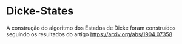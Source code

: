 # Dicke-States
A construção do algoritmo dos Estados de Dicke foram construídos seguindo os resultados do artigo https://arxiv.org/abs/1904.07358

